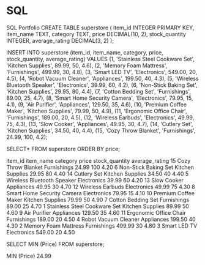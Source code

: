 # SQL
SQL Portfolio
CREATE TABLE superstore (
    item_id INTEGER PRIMARY KEY,
    item_name TEXT,
    category TEXT,
    price DECIMAL(10, 2),
    stock_quantity INTEGER,
    average_rating DECIMAL(3, 2)
);

INSERT INTO superstore (item_id, item_name, category, price, stock_quantity, average_rating)
VALUES
    (1, 'Stainless Steel Cookware Set', 'Kitchen Supplies', 89.99, 50, 4.6),
    (2, 'Memory Foam Mattress', 'Furnishings', 499.99, 30, 4.8),
    (3, 'Smart LED TV', 'Electronics', 549.00, 20, 4.5),
    (4, 'Robot Vacuum Cleaner', 'Appliances', 199.50, 40, 4.3),
    (5, 'Wireless Bluetooth Speaker', 'Electronics', 39.99, 60, 4.2),
    (6, 'Non-Stick Baking Set', 'Kitchen Supplies', 29.95, 80, 4.4),
    (7, 'Cotton Bedding Set', 'Furnishings', 89.00, 25, 4.7),
    (8, 'Smart Home Security Camera', 'Electronics', 79.95, 15, 4.1),
    (9, 'Air Purifier', 'Appliances', 129.50, 35, 4.6),
    (10, 'Premium Coffee Maker', 'Kitchen Supplies', 79.99, 50, 4.9),
    (11, 'Ergonomic Office Chair', 'Furnishings', 189.00, 20, 4.5),
    (12, 'Wireless Earbuds', 'Electronics', 49.99, 75, 4.3),
    (13, 'Slow Cooker', 'Appliances', 49.95, 30, 4.7),
    (14, 'Cutlery Set', 'Kitchen Supplies', 34.50, 40, 4.4),
    (15, 'Cozy Throw Blanket', 'Furnishings', 24.99, 100, 4.2);
    
SELECT* FROM superstore
ORDER BY price;

item_id	item_name	category	price	stock_quantity	average_rating
15	Cozy Throw Blanket	Furnishings	24.99	100	4.20
6	Non-Stick Baking Set	Kitchen Supplies	29.95	80	4.40
14	Cutlery Set	Kitchen Supplies	34.50	40	4.40
5	Wireless Bluetooth Speaker	Electronics	39.99	60	4.20
13	Slow Cooker	Appliances	49.95	30	4.70
12	Wireless Earbuds	Electronics	49.99	75	4.30
8	Smart Home Security Camera	Electronics	79.95	15	4.10
10	Premium Coffee Maker	Kitchen Supplies	79.99	50	4.90
7	Cotton Bedding Set	Furnishings	89.00	25	4.70
1	Stainless Steel Cookware Set	Kitchen Supplies	89.99	50	4.60
9	Air Purifier	Appliances	129.50	35	4.60
11	Ergonomic Office Chair	Furnishings	189.00	20	4.50
4	Robot Vacuum Cleaner	Appliances	199.50	40	4.30
2	Memory Foam Mattress	Furnishings	499.99	30	4.80
3	Smart LED TV	Electronics	549.00	20	4.50

SELECT MIN (Price) 
FROM superstore;

MIN (Price)
24.99
